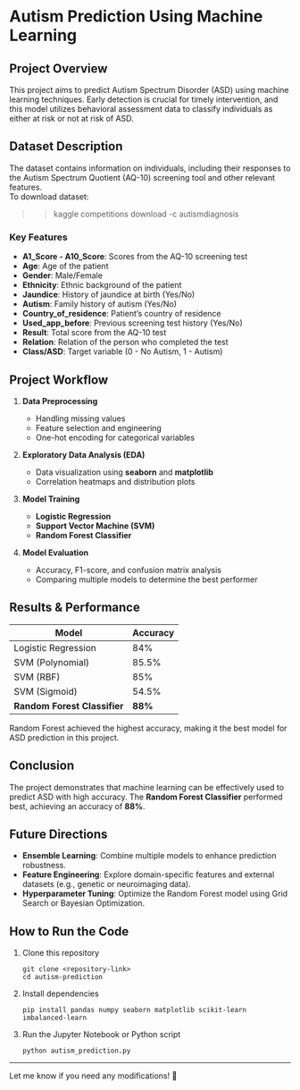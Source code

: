 # **Autism Prediction Using Machine Learning**  

## **Project Overview**  
This project aims to predict Autism Spectrum Disorder (ASD) using machine learning techniques. Early detection is crucial for timely intervention, and this model utilizes behavioral assessment data to classify individuals as either at risk or not at risk of ASD.  

## **Dataset Description**  
The dataset contains information on individuals, including their responses to the Autism Spectrum Quotient (AQ-10) screening tool and other relevant features.  
To download dataset:
>>kaggle competitions download -c autismdiagnosis
### **Key Features**  
- **A1_Score - A10_Score**: Scores from the AQ-10 screening test  
- **Age**: Age of the patient  
- **Gender**: Male/Female  
- **Ethnicity**: Ethnic background of the patient  
- **Jaundice**: History of jaundice at birth (Yes/No)  
- **Autism**: Family history of autism (Yes/No)  
- **Country_of_residence**: Patient’s country of residence  
- **Used_app_before**: Previous screening test history (Yes/No)  
- **Result**: Total score from the AQ-10 test  
- **Relation**: Relation of the person who completed the test  
- **Class/ASD**: Target variable (0 - No Autism, 1 - Autism)  

## **Project Workflow**  
1. **Data Preprocessing**  
   - Handling missing values  
   - Feature selection and engineering  
   - One-hot encoding for categorical variables  

2. **Exploratory Data Analysis (EDA)**  
   - Data visualization using **seaborn** and **matplotlib**  
   - Correlation heatmaps and distribution plots  

3. **Model Training**  
   - **Logistic Regression**  
   - **Support Vector Machine (SVM)**  
   - **Random Forest Classifier**  

4. **Model Evaluation**  
   - Accuracy, F1-score, and confusion matrix analysis  
   - Comparing multiple models to determine the best performer  

## **Results & Performance**  
| Model | Accuracy |  
|--------|---------|  
| Logistic Regression | 84% |  
| SVM (Polynomial) | 85.5% |  
| SVM (RBF) | 85% |  
| SVM (Sigmoid) | 54.5% |  
| **Random Forest Classifier** | **88%** |  

Random Forest achieved the highest accuracy, making it the best model for ASD prediction in this project.  

## **Conclusion**  
The project demonstrates that machine learning can be effectively used to predict ASD with high accuracy. The **Random Forest Classifier** performed best, achieving an accuracy of **88%**.  

## **Future Directions**  
- **Ensemble Learning**: Combine multiple models to enhance prediction robustness.  
- **Feature Engineering**: Explore domain-specific features and external datasets (e.g., genetic or neuroimaging data).  
- **Hyperparameter Tuning**: Optimize the Random Forest model using Grid Search or Bayesian Optimization.  

## **How to Run the Code**  
1. Clone this repository  
   ```
   git clone <repository-link>
   cd autism-prediction
   ```
2. Install dependencies  
   ```
   pip install pandas numpy seaborn matplotlib scikit-learn imbalanced-learn
   ```
3. Run the Jupyter Notebook or Python script  
   ```
   python autism_prediction.py
   ```

---

Let me know if you need any modifications! 🚀
